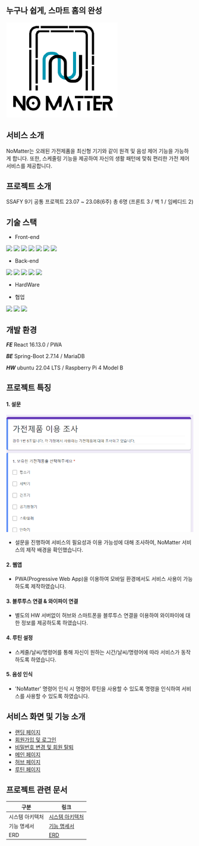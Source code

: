 ## 누구나 쉽게, 스마트 홈의 완성

![logo](./img/logo.png)


## 서비스 소개
NoMatter는 오래된 가전제품을 최신형 기기와 같이 원격 및 음성 제어 기능을 가능하게 합니다. 또한, 스케줄링 기능을 제공하여 자신의 생활 패턴에 맞춰 편리한 가전 제어 서비스를 제공합니다.


## 프로젝트 소개
SSAFY 9기 공통 프로젝트
23.07 ~ 23.08(6주)
총 6명 (프론트 3 / 백 1 / 임베디드 2)

## 기술 스택
- Front-end 

<img src="https://img.shields.io/badge/react-61DAFB?style=for-the-badge&logo=react&logoColor=black">
<img src="https://img.shields.io/badge/JavaScript-F7DF1E?style=for-the-badge&logo=JavaScript&logoColor=black">

<img src="https://img.shields.io/badge/bootstrap-7952B3?style=for-the-badge&logo=bootstrap&logoColor=white">
<img src="https://img.shields.io/badge/PWA-5A0FC8?style=for-the-badge&logo=PWA&logoColor=white">
<img src="https://img.shields.io/badge/MUI-007FFF?style=for-the-badge&logo=MUI&logoColor=white">
<img src="https://img.shields.io/badge/SCSS-CC6699?style=for-the-badge&logo=Sass&logoColor=white">

<img src="https://img.shields.io/badge/socket.io-010101?style=for-the-badge&logo=socket.io&logoColor=white">

- Back-end

<img src="https://img.shields.io/badge/springboot-6DB33F?style=for-the-badge&logo=springboot&logoColor=white">

<img src="https://img.shields.io/badge/mariaDB-003545?style=for-the-badge&logo=mariaDB&logoColor=white">

<img src="https://img.shields.io/badge/Docker-2496ED?style=for-the-badge&logo=Docker&logoColor=white">
<img src="https://img.shields.io/badge/Amazon EC2-FF9900?style=for-the-badge&logo=AmazonEC2&logoColor=white">
<img src="https://img.shields.io/badge/NGINX-009639?style=for-the-badge&logo=NGINX&logoColor=white">

- HardWare

- 협업

<img src="https://img.shields.io/badge/JIRA-0052CC?style=for-the-badge&logo=jirasoftware&logoColor=white">
<img src="https://img.shields.io/badge/gitlab-FC6D26?style=for-the-badge&logo=gitlab&logoColor=white">
<img src="https://img.shields.io/badge/NOTION-000000?style=for-the-badge&logo=notion&logoColor=white">

## 개발 환경
***FE*** React 16.13.0 / PWA


***BE*** Spring-Boot 2.7.14 / MariaDB


***HW*** ubuntu 22.04 LTS / Raspberry Pi 4 Model B



## 프로젝트 특징

#### 1. 설문
![survey](./img/survey.png)
- 설문을 진행하여 서비스의 필요성과 이용 가능성에 대해 조사하여, NoMatter 서비스의 제작 배경을 확인했습니다.

#### 2. 웹앱
- PWA(Progressive Web App)을 이용하여 모바일 환경에서도 서비스 사용이 가능하도록 제작하였습니다.

#### 3. 블루투스 연결 & 와이파이 연결
- 별도의 HW 서버없이 허브와 스마트폰을 블루투스 연결을 이용하여 와이파이에 대한 정보를 제공하도록 하였습니다.

#### 4. 루틴 설정
- 스케줄/날씨/명령어를 통해 자신이 원하는 시간/날씨/명령어에 따라 서비스가 동작하도록 하였습니다.

#### 5. 음성 인식
- 'NoMatter' 명령어 인식 시 명령어 루틴을 사용할 수 있도록 명령을 인식하여 서비스를 사용할 수 있도록 하였습니다.

[//]: # (#### 6. Special Thanks)

[//]: # (- Back End와 배포를 맡아준 "이도하"님에게 감사를 표합니다)

## 서비스 화면 및 기능 소개
- [랜딩 페이지](https://lab.ssafy.com/s09-webmobile3-sub2/S09P12C105/-/blob/develop/introdcution/LandingPage.md)
- [회원가입 및 로그인](https://lab.ssafy.com/s09-webmobile3-sub2/S09P12C105/-/blob/develop/introdcution/LoginSignUp.md)
- [비밀번호 변경 및 회원 탈퇴](https://lab.ssafy.com/s09-webmobile3-sub2/S09P12C105/-/blob/develop/introdcution/MemberModify.md)
- [메인 페이지](https://lab.ssafy.com/s09-webmobile3-sub2/S09P12C105/-/blob/develop/introdcution/MainPage.md)
- [허브 페이지](https://lab.ssafy.com/s09-webmobile3-sub2/S09P12C105/-/blob/develop/introdcution/HubPage.md)
- [루틴 페이지](https://lab.ssafy.com/s09-webmobile3-sub2/S09P12C105/-/blob/develop/introdcution/RoutinePage.md)

## 프로젝트 관련 문서
| 구분  | 링크  |
|---|---|
| 시스템 아키텍처 | [시스템 아키텍처](https://lab.ssafy.com/s09-webmobile3-sub2/S09P12C105/-/blob/develop/img/SW%20%EC%95%84%ED%82%A4%ED%85%8D%EC%B2%98%20%EB%8B%A4%EC%9D%B4%EC%96%B4%EA%B7%B8%EB%9E%A8.jpg)  |
| 기능 명세서 | [기능 명세서](https://lab.ssafy.com/s09-webmobile3-sub2/S09P12C105/-/blob/develop/img/%EA%B8%B0%EB%8A%A5%EB%AA%85%EC%84%B8%EC%84%9C.png)  |
| ERD | [ERD](https://lab.ssafy.com/s09-webmobile3-sub2/S09P12C105/-/blob/develop/img/erd.png) |